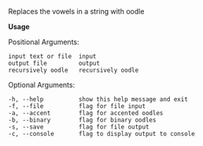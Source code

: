 Replaces the vowels in a string with oodle

<b>Usage</b>

Positional Arguments:

    input text or file  input
    output file         output
    recursively oodle   recursively oodle

Optional Arguments:

    -h, --help          show this help message and exit
    -f, --file          flag for file input
    -a, --accent        flag for accented oodles
    -b, --binary        flag for binary oodles
    -s, --save          flag for file output
    -c, --console       flag to display output to console
